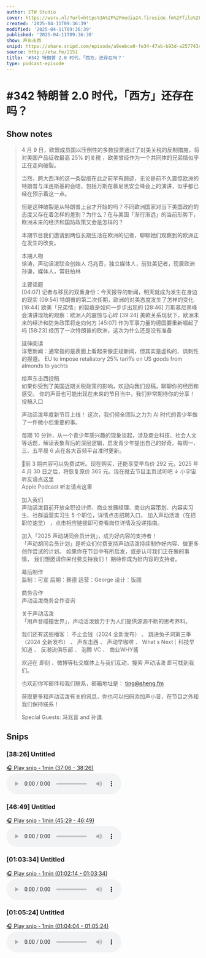 ```yaml
---
author: ETW Studio
cover: https://wsrv.nl/?url=https%3A%2F%2Fmedia24.fireside.fm%2Ffile%2Ffireside-images-2024%2Fpodcasts%2Fimages%2F8%2F8dd8a56f-9636-415a-8c00-f9ca6778e511%2Fcover.jpg%3Fv%3D4&w=200&h=200
created: '2025-04-11T09:36:39'
modified: '2025-04-11T09:36:39'
published: '2025-04-11T09:36:39'
show: 声东击西
snipd: https://share.snipd.com/episode/a9eebce0-fe34-47ab-b93d-a257743c18a5
source: http://etw.fm/2151
title: '#342 特朗普 2.0 时代，「西方」还存在吗？'
type: podcast-episode
---
```


# #342 特朗普 2.0 时代，「西方」还存在吗？
## Show notes
> 4 月 9 日，欧盟成员国以压倒性的多数投票通过了对美关税的反制措施，将对美国产品征收最高 25% 的关税 ，欧美曾经作为一个共同体的兄弟情似乎正在走向破裂。
> 
> 
> 当然，跨大西洋的这一条裂痕在此之前早有踪迹，无论是前不久震惊欧洲的特朗普与泽连斯基的会晤，包括万斯在慕尼黑安全峰会上的演讲，似乎都已经在预示着这一点。
> 
> 
> 但是这种破裂是从特朗普上台才开始的吗？不同欧洲国家对当下美国政府的态度又存在着怎样的差别？为什么？在与美国「渐行渐远」的当前形势下，欧洲未来的经济和国防政策又会是怎样的？
> 
> 
> 本期节目我们邀请到两位长期生活在欧洲的记者，聊聊她们观察到的欧洲正在发生的改变。
> 
> 
> 本期人物  
> 徐涛，声动活泼联合创始人 
> 冯兆音，独立媒体人，前驻美记者，现居欧洲 
> 孙谦，媒体人，常驻柏林
> 
> 
> 主要话题  
> [04:07]  记者与移民的双重身份：今天报导的新闻，明天就成为发生在身边的现实 
> [09:54]  特朗普的第二次任期，欧洲的对美态度发生了怎样的变化 
> [16:44]  欧美「兄弟情」的裂痕是如何一步步出现的 
> [28:46]  万斯慕尼黑峰会演讲现场的观察：欧洲人的震惊与心碎 
> [39:24]  美欧关系现状下，欧洲未来的经济和防务政策将走向何方 
> [45:07]  作为军事力量的德国要重新崛起了吗 
> [58:23]  经历了一次特朗普的欧洲，这次为什么还是没有准备
> 
> 
> 延伸阅读  
> 洋葱新闻：通常指的是表面上看起来像正规新闻，但其实是虚构的、讽刺性的报道。 
> EU to impose retaliatory 25% tariffs on US goods from almonds to yachts 
> 
> 
> 给声东击西投稿  
> 如果你受到了美国近期关税政策的影响，欢迎向我们投稿，聊聊你的经历和感受。 
> 你的声音也可能出现在未来的节目当中，我们非常期待你的分享！ 
> 投稿入口 
> 
> 
> 
> 声动活泼年度新节目上线！ 
> 这次，我们倾全团队之力为 AI 时代的青少年做了一件微小但重要的事。
> 
> 
> 每期 10 分钟，从一个青少年感兴趣的现象谈起，涉及商业科技、社会人文等话题，解读表象背后的深层逻辑，启发青少年提出自己的好奇。每周一、三、五早晨 6 点在各大音频平台准时更新。
> 
> 
> 🧧前 3 期内容可以免费试听。现在购买，还能享受早鸟价 292 元，2025 年 4 月 30 日之后，将恢复原价 365 元。现在就去节目主页试听吧 ↓ 
> 小宇宙听友请点这里  
> Apple Podcast 听友请点这里 
> 
> 
> 加入我们  
> 声动活泼目前开放全职设计师、商业发展经理、商业内容策划、内容实习生、社群运营实习生 5 个职位，详情点击招聘入口， 加入声动活泼（在招职位速览） ，点击相应链接即可查看岗位详情及投递指南。
> 
> 
> 
> 加入「2025 声动胡同会员计划」，成为好内容的支持者！  
> 「声动胡同会员计划」是听众们付费支持声动活泼持续制作好内容、做更多创作尝试的计划。 
> 如果你在节目中有所启发，或是认可我们正在做的事情， 我们想邀请你来付费支持我们！ 期待你成为好内容的支持者。
> 
> 
> 幕后制作  
> 监制：可宣 
> 后期：赛德 
> 运营：George 
> 设计：饭团
> 
> 
> 商务合作  
> 声动活泼商务合作咨询 
> 
> 
> 关于声动活泼  
> 「用声音碰撞世界」，声动活泼致力于为人们提供源源不断的思考养料。
> 
> 
> 我们还有这些播客： 不止金钱（2024 全新发布） 、 跳进兔子洞第三季（2024 全新发布） 、 声东击西 、 声动早咖啡 、 What s Next｜科技早知道 、 反潮流俱乐部 、 泡腾 VC 、 商业WHY酱 
> 
> 
> 欢迎在 即刻 、微博等社交媒体上与我们互动，搜索  声动活泼  即可找到我们。
> 
> 
> 也欢迎你写邮件和我们联系，邮箱地址是： ting@sheng.fm  
> 
> 
> 获取更多和声动活泼有关的讯息，你也可以扫码添加声小音，在节目之外和我们保持联系！ 
> 
> Special Guests: 冯兆音 and 孙谦.

## Snips
### [38:26] Untitled
[🎧 Play snip - 1min️ (37:06 - 38:26)](https://share.snipd.com/snip/d5b701ad-f4ed-47ad-8e16-99bfe915cf00)
<audio controls> <source src="https://chtbl.com/track/GGD9D/aphid.fireside.fm/d/1437767933/8dd8a56f-9636-415a-8c00-f9ca6778e511/2aeaee02-44ba-459b-913f-9bf58c725a46.mp3#t=37:06,38:26"> </audio>
### [46:49] Untitled
[🎧 Play snip - 1min️ (45:29 - 46:49)](https://share.snipd.com/snip/27f4f75b-e329-409f-a495-c08117805a98)
<audio controls> <source src="https://chtbl.com/track/GGD9D/aphid.fireside.fm/d/1437767933/8dd8a56f-9636-415a-8c00-f9ca6778e511/2aeaee02-44ba-459b-913f-9bf58c725a46.mp3#t=45:29,46:49"> </audio>
### [01:03:34] Untitled
[🎧 Play snip - 1min️ (01:02:14 - 01:03:34)](https://share.snipd.com/snip/bd5cdc39-a2f6-435b-95c9-03c98fc835d4)
<audio controls> <source src="https://chtbl.com/track/GGD9D/aphid.fireside.fm/d/1437767933/8dd8a56f-9636-415a-8c00-f9ca6778e511/2aeaee02-44ba-459b-913f-9bf58c725a46.mp3#t=01:02:14,01:03:34"> </audio>
### [01:05:24] Untitled
[🎧 Play snip - 1min️ (01:04:04 - 01:05:24)](https://share.snipd.com/snip/334cb411-22ce-4a8a-b44b-b003e574fa5e)
<audio controls> <source src="https://chtbl.com/track/GGD9D/aphid.fireside.fm/d/1437767933/8dd8a56f-9636-415a-8c00-f9ca6778e511/2aeaee02-44ba-459b-913f-9bf58c725a46.mp3#t=01:04:04,01:05:24"> </audio>
